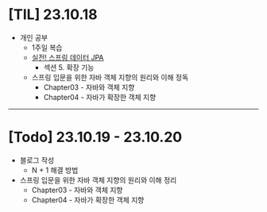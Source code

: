 # [TIL] 23.10.18

* 개인 공부
  * 1주일 복습
  * [실전! 스프링 데이터 JPA](https://www.inflearn.com/course/%EC%8A%A4%ED%94%84%EB%A7%81-%EB%8D%B0%EC%9D%B4%ED%84%B0-JPA-%EC%8B%A4%EC%A0%84/dashboard)
    * 섹션 5. 확장 기능
  * 스프링 입문을 위한 자바 객체 지향의 원리와 이해 정독
    * Chapter03 - 자바와 객체 지향
    * Chapter04 - 자바가 확장한 객체 지향

---
# [Todo] 23.10.19 - 23.10.20
* 블로그 작성
  * N + 1 해결 방법
* 스프링 입문을 위한 자바 객체 지향의 원리와 이해 정리
  * Chapter03 - 자바와 객체 지향
  * Chapter04 - 자바가 확장한 객체 지향


